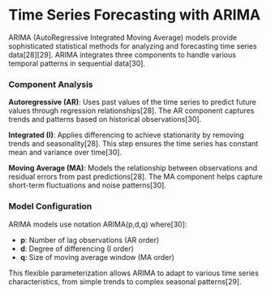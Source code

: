 # Time Series Forecasting with ARIMA

ARIMA (AutoRegressive Integrated Moving Average) models provide sophisticated statistical methods for analyzing and forecasting time series data[28][29]. ARIMA integrates three components to handle various temporal patterns in sequential data[30].

### Component Analysis

**Autoregressive (AR)**: Uses past values of the time series to predict future values through regression relationships[28]. The AR component captures trends and patterns based on historical observations[30].

**Integrated (I)**: Applies differencing to achieve stationarity by removing trends and seasonality[28]. This step ensures the time series has constant mean and variance over time[30].

**Moving Average (MA)**: Models the relationship between observations and residual errors from past predictions[28]. The MA component helps capture short-term fluctuations and noise patterns[30].

### Model Configuration

ARIMA models use notation ARIMA(p,d,q) where[30]:
- **p**: Number of lag observations (AR order)
- **d**: Degree of differencing (I order)  
- **q**: Size of moving average window (MA order)

This flexible parameterization allows ARIMA to adapt to various time series characteristics, from simple trends to complex seasonal patterns[29]. 